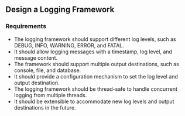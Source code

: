 ## Design a Logging Framework
### Requirements
- The logging framework should support different log levels, such as DEBUG, INFO, WARNING, ERROR, and FATAL.
- It should allow logging messages with a timestamp, log level, and message content.
- The framework should support multiple output destinations, such as console, file, and database.
- It should provide a configuration mechanism to set the log level and output destination.
- The logging framework should be thread-safe to handle concurrent logging from multiple threads.
- It should be extensible to accommodate new log levels and output destinations in the future.